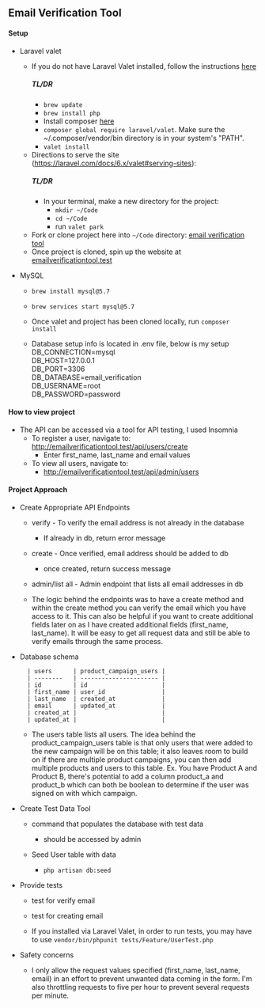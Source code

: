## Email Verification Tool

#### Setup

- Laravel valet
    - If you do not have Laravel Valet installed, follow the instructions [here](https://laravel.com/docs/6.x/valet#installation) 
        ##### TL/DR
        - `brew update`
        - `brew install php`
        - Install composer [here](https://getcomposer.org/)
        - `composer global require laravel/valet`. Make sure the ~/.composer/vendor/bin directory is in your system's "PATH".
        - `valet install`
    - Directions to serve the site (https://laravel.com/docs/6.x/valet#serving-sites): 
        ##### TL/DR
        - In your terminal, make a new directory for the project: 
            - `mkdir ~/Code`
            - `cd ~/Code`
            - run `valet park`
    - Fork or clone project here into `~/Code` directory: [email verification tool](https://github.com/tthompson899/Email-Verification-Tool.git)
    - Once project is cloned, spin up the website at [emailverificationtool.test](http://emailverificationtool.test/)

- MySQL
    - `brew install mysql@5.7`
    - `brew services start mysql@5.7`

    - Once valet and project has been cloned locally, run `composer install`
    - Database setup info is located in .env file, below is my setup  
           DB_CONNECTION=mysql  
           DB_HOST=127.0.0.1  
           DB_PORT=3306  
           DB_DATABASE=email_verification  
           DB_USERNAME=root  
           DB_PASSWORD=password  
        
#### How to view project

- The API can be accessed via a tool for API testing, I used Insomnia
     - To register a user, navigate to: http://emailverificationtool.test/api/users/create
        - Enter first_name, last_name and email values
     - To view all users, navigate to:
        - http://emailverificationtool.test/api/admin/users

#### Project Approach
- Create Appropriate API Endpoints
    - verify - To verify the email address is not already in the database
        - If already in db, return error message
    - create - Once verified, email address should be added to db
        - once created, return success message
    - admin/list all - Admin endpoint that lists all email addresses in db

    - The logic behind the endpoints was to have a create method and within the create method you can verify the email which you have access to it. This can also be helpful if you want to create additional fields later on as I have created additional fields (first_name, last_name). It will be easy to get all request data and still be able to verify emails through the same process.

- Database schema

        | users      | product_campaign_users |
        | --------   | ---------------------- |
        | id         | id                     |
        | first_name | user_id                |
        | last_name  | created_at             |
        | email      | updated_at             |
        | created_at |                        |
        | updated_at |                        |
        
    - The users table lists all users. The idea behind the product_campaign_users table is that only users that were added to the new campaign will be on this table; it also leaves room to build on if there are multiple product campaigns, you can then add multiple products and users to this table. Ex. You have Product A and Product B, there's potential to add a column product_a and product_b which can both be boolean to determine if the user was signed on with which campaign. 

- Create Test Data Tool
    - command that populates the database with test data
        - should be accessed by admin

    - Seed User table with data
        - `php artisan db:seed`

- Provide tests
    - test for verify email
    - test for creating email

    - If you installed via Laravel Valet, in order to run tests, you may have to use `vendor/bin/phpunit tests/Feature/UserTest.php`

- Safety concerns

    - I only allow the request values specified (first_name, last_name, email) in an effort to prevent unwanted data coming in the form. I'm also throttling requests to five per hour to prevent several requests per minute.
